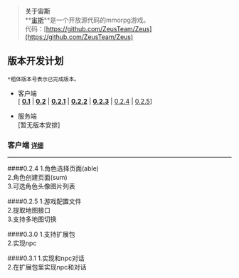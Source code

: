﻿> **关于宙斯**  
> **[宙斯](https://github.com/ZeusTeam/Zeus "宙斯")**是一个开放源代码的mmorpg游戏。  
> 代码：[https://github.com/ZeusTeam/Zeus](https://github.com/ZeusTeam/Zeus)

## **版本开发计划**
`*粗体版本号表示已完成版本。`

- 客户端  
    [ 
[**0.1**](https://github.com/ZeusTeam/Zeus/blob/master/VERSION.md#01) | 
[**0.2**](https://github.com/ZeusTeam/Zeus/blob/master/VERSION.md#02) | 
[**0.2.1**](https://github.com/ZeusTeam/Zeus/blob/master/VERSION.md#021) | 
[**0.2.2**](https://github.com/ZeusTeam/Zeus/blob/master/VERSION.md#022) | 
[**0.2.3**](https://github.com/ZeusTeam/Zeus#023) | 
[0.2.4](https://github.com/ZeusTeam/Zeus#024) | 
[0.2.5](https://github.com/ZeusTeam/Zeus#025)]
    
- 服务端  
    [暂无版本安排]


### **客户端 [`详细`](https://github.com/ZeusTeam/Zeus/blob/master/VERSION.md)**
----------

####0.2.4
1.角色选择页面(able)  
2.角色创建页面(sum)  
3.可选角色头像图片列表  

####0.2.5
1.游戏配置文件  
2.提取地图接口  
3.支持多地图切换   

####0.3.0
1.支持扩展包  
2.实现npc  

####0.3.1
1.实现和npc对话  
2.在扩展包里实现npc和对话  